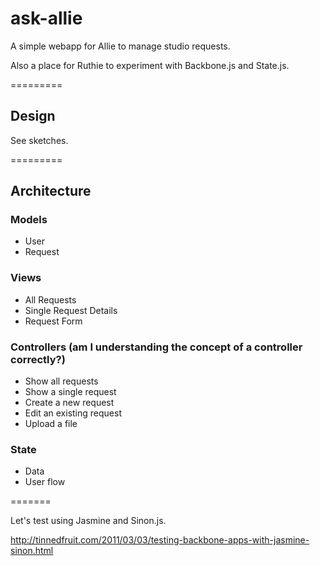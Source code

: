 ask-allie
=========

A simple webapp for Allie to manage studio requests.

Also a place for Ruthie to experiment with Backbone.js and State.js.

=========

## Design

See sketches.

=========

## Architecture

### Models 

* User
* Request

### Views

* All Requests
* Single Request Details
* Request Form

### Controllers (am I understanding the concept of a controller correctly?)

* Show all requests
* Show a single request
* Create a new request
* Edit an existing request
* Upload a file

### State
* Data
* User flow

=======

Let's test using Jasmine and Sinon.js.

http://tinnedfruit.com/2011/03/03/testing-backbone-apps-with-jasmine-sinon.html


